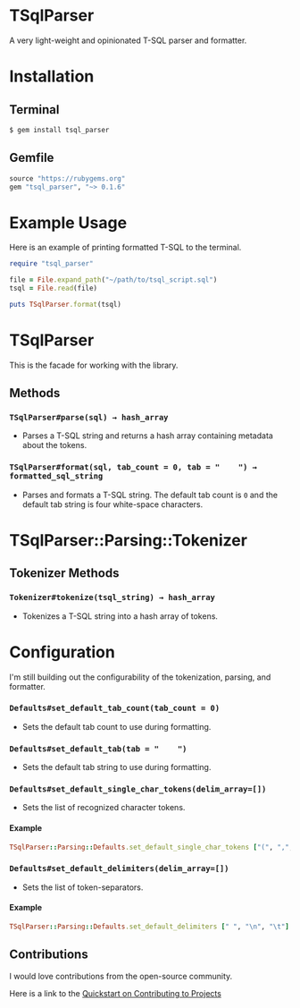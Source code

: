 # TSqlParser

A very light-weight and opinionated T-SQL parser and formatter.

# Installation

## Terminal

```bash
$ gem install tsql_parser
```

## Gemfile

```ruby
source "https://rubygems.org"
gem "tsql_parser", "~> 0.1.6"
```

# Example Usage

Here is an example of printing formatted T-SQL to the terminal.
```ruby
require "tsql_parser"

file = File.expand_path("~/path/to/tsql_script.sql")
tsql = File.read(file)

puts TSqlParser.format(tsql)
```

# TSqlParser

This is the facade for working with the library.

## Methods

### `TSqlParser#parse(sql) → hash_array`

- Parses a T-SQL string and returns a hash array containing metadata about the tokens.

### `TSqlParser#format(sql, tab_count = 0, tab = "    ") → formatted_sql_string`

- Parses and formats a T-SQL string. The default tab count is `0` and the default tab string is four white-space characters.

# TSqlParser::Parsing::Tokenizer

## Tokenizer Methods

### `Tokenizer#tokenize(tsql_string) → hash_array`

- Tokenizes a T-SQL string into a hash array of tokens.

# Configuration

I'm still building out the configurability of the tokenization, parsing, and formatter.

### `Defaults#set_default_tab_count(tab_count = 0)`

- Sets the default tab count to use during formatting.

### `Defaults#set_default_tab(tab = "    ")`

- Sets the default tab string to use during formatting.

### `Defaults#set_default_single_char_tokens(delim_array=[])`

- Sets the list of recognized character tokens.

#### Example
```ruby
TSqlParser::Parsing::Defaults.set_default_single_char_tokens ["(", ",", ")", "=", "+", "-", "%", "/", "*", "<", "!", ">", "'", "[", "]", ";"]
```

### `Defaults#set_default_delimiters(delim_array=[])`

* Sets the list of token-separators.

#### Example
```ruby
TSqlParser::Parsing::Defaults.set_default_delimiters [" ", "\n", "\t"]
```

## Contributions

I would love contributions from the open-source community. 

Here is a link to the [Quickstart on Contributing to Projects](https://docs.github.com/en/get-started/quickstart/contributing-to-projects)